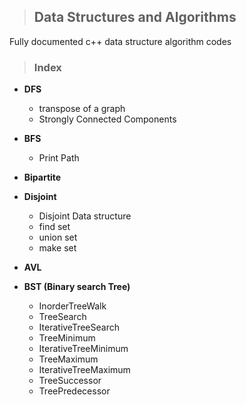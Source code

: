 > ## Data Structures and Algorithms
Fully documented c++ data structure algorithm codes 

> ### Index


* **DFS**
  * transpose of a graph
  * Strongly Connected Components
  
* **BFS**
  * Print Path

* **Bipartite**

* **Disjoint**
  * Disjoint Data structure
  * find set
  * union set
  * make set

* **AVL**
* **BST (Binary search Tree)**
  * InorderTreeWalk
  * TreeSearch
  * IterativeTreeSearch
  * TreeMinimum
  * IterativeTreeMinimum
  * TreeMaximum
  * IterativeTreeMaximum
  * TreeSuccessor
  * TreePredecessor


